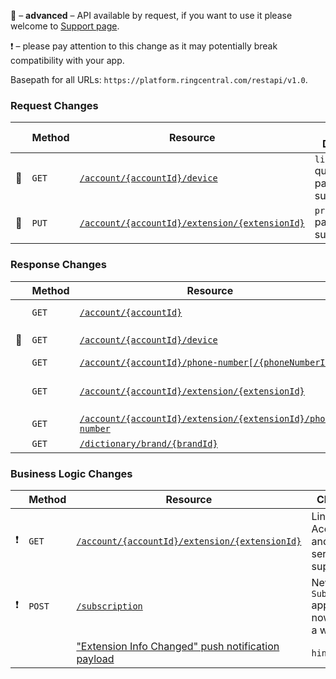 &#x1F510; – **advanced** – API available by request, if you want to use it please welcome to [Support page](https://developers.ringcentral.com/support.html).

&#x2757; – please pay attention to this change as it may potentially break compatibility with your app.

Basepath for all URLs: `https://platform.ringcentral.com/restapi/v1.0`.

### Request Changes
|         |Method|Resource|Change Description|
|---------|------|--------|------------------|
|&#x1F510;|`GET` |[`/account/{accountId}/device`](https://developers.ringcentral.com/api-docs/latest/index.html#!#RefGetAccountDevice)|`linePooling` query parameter supported|
|&#x1F510;|`PUT` |[`/account/{accountId}/extension/{extensionId}`](https://developers.ringcentral.com/api-docs/latest/index.html#!#RefModifyExtension)|`pronouncedName` parameter supported|

### Response Changes
|         |Method|Resource|Change Description|
|---------|------|--------|------------------|
|         |`GET` |[`/account/{accountId}`](https://developers.ringcentral.com/api-docs/latest/index.html#!#RefGetAccountInfo)|`serviceInfo.billingPlan.includedPhoneLines` attribute added|
|&#x1F510;|`GET` |[`/account/{accountId}/device`](https://developers.ringcentral.com/api-docs/latest/index.html#!#RefGetAccountDevice)|`linePooling` and `phoneLine.emergencyAddress` attributes added|
|         |`GET` |[`/account/{accountId}/phone-number[/{phoneNumberId}]`](https://developers.ringcentral.com/api-docs/latest/index.html#!#RefGetAccountPhoneNumbers)|`label` attribute added|
|         |`GET` |[`/account/{accountId}/extension/{extensionId}`](https://developers.ringcentral.com/api-docs/latest/index.html#!#RefGetExtensionInfo)|`contact.pronouncedName` attribute added; `account` attribute added (for current extension only)|
|         |`GET` |[`/account/{accountId}/extension/{extensionId}/phone-number`](https://developers.ringcentral.com/api-docs/latest/index.html#!#RefGetExtensionPhoneNumbers)|`label` attribute added|
|         |`GET` |[`/dictionary/brand/{brandId}`](https://developers.ringcentral.com/api-docs/latest/index.html#!#RefGetDictionaryBrand)|`helpUrl` attribute added|

### Business Logic Changes
|         |Method|Resource|Change Description|
|---------|------|--------|------------------|
|&#x2757; |`GET` |[`/account/{accountId}/extension/{extensionId}`](https://developers.ringcentral.com/api-docs/latest/index.html#!#RefGetExtensionInfo)|LinkedSoftphoneLines, AccountFederation and AccountDirectory service features supported|
|&#x2757; |`POST`|[`/subscription`](https://developers.ringcentral.com/api-docs/latest/index.html#!#RefCreateSubscription)|New `SubscriptionWebhook` application permission now required to create a webhook|
|         |      |["Extension Info Changed" push notification payload](https://developers.ringcentral.com/api-docs/latest/index.html#!#RefGetExtensionInfoEvent)|`hints` attribute added|
